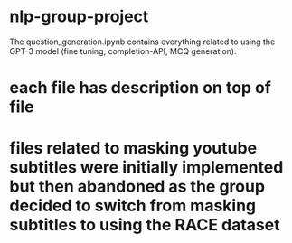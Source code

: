 # nlp-group-project
The question_generation.ipynb contains everything related to using the GPT-3 model (fine tuning, completion-API, MCQ generation).

# each file has description on top of file

# files related to masking youtube subtitles were initially implemented but then abandoned as the group decided to switch from masking subtitles to using the RACE dataset
